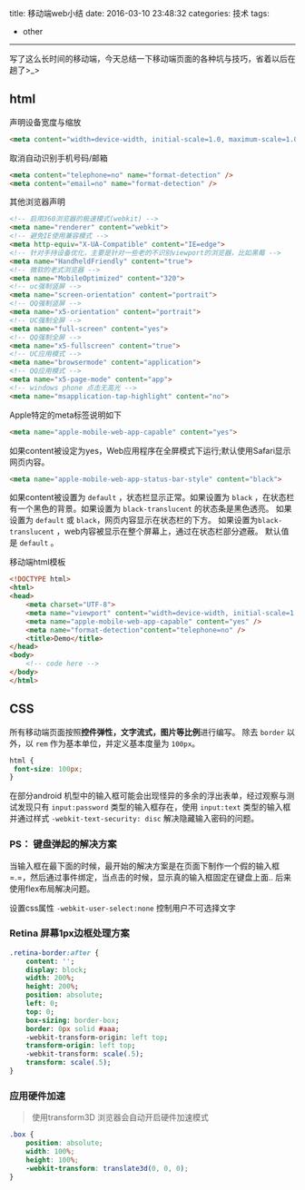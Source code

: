 title: 移动端web小结
date: 2016-03-10 23:48:32
categories: 技术
tags:
 - other
---
写了这么长时间的移动端，今天总结一下移动端页面的各种坑与技巧，省着以后在趟了>_>
<!--more-->

## html
声明设备宽度与缩放

```html
<meta content="width=device-width, initial-scale=1.0, maximum-scale=1.0, user-scalable=0;" name="viewport" />
```

取消自动识别手机号码/邮箱
```html
<meta content="telephone=no" name="format-detection" />
<meta content="email=no" name="format-detection" />
```

其他浏览器声明

```html
<!-- 启用360浏览器的极速模式(webkit) -->
<meta name="renderer" content="webkit">
<!-- 避免IE使用兼容模式 -->
<meta http-equiv="X-UA-Compatible" content="IE=edge">
<!-- 针对手持设备优化，主要是针对一些老的不识别viewport的浏览器，比如黑莓 -->
<meta name="HandheldFriendly" content="true">
<!-- 微软的老式浏览器 -->
<meta name="MobileOptimized" content="320">
<!-- uc强制竖屏 -->
<meta name="screen-orientation" content="portrait">
<!-- QQ强制竖屏 -->
<meta name="x5-orientation" content="portrait">
<!-- UC强制全屏 -->
<meta name="full-screen" content="yes">
<!-- QQ强制全屏 -->
<meta name="x5-fullscreen" content="true">
<!-- UC应用模式 -->
<meta name="browsermode" content="application">
<!-- QQ应用模式 -->
<meta name="x5-page-mode" content="app">
<!-- windows phone 点击无高光 -->
<meta name="msapplication-tap-highlight" content="no">
```

Apple特定的meta标签说明如下 

```html
<meta name="apple-mobile-web-app-capable" content="yes">
```
如果content被设定为yes，Web应用程序在全屏模式下运行;默认使用Safari显示网页内容。
```html 
<meta name="apple-mobile-web-app-status-bar-style" content="black">
```
如果content被设置为 `default` ，状态栏显示正常。如果设置为 `black` ，在状态栏有一个黑色的背景。如果设置为 `black-translucent` 的状态条是黑色透亮。 如果设置为 `default` 或 `black`，网页内容显示在状态栏的下方。 如果设置为`black-translucent` ，web内容被显示在整个屏幕上，通过在状态栏部分遮蔽。 默认值是 `default` 。

移动端html模板

```html
<!DOCTYPE html>
<html>
<head>
    <meta charset="UTF-8">
    <meta name="viewport" content="width=device-width, initial-scale=1.0, maximum-scale=1.0, user-scalable=0">
    <meta name="apple-mobile-web-app-capable" content="yes" />
    <meta name="format-detection"content="telephone=no" />
    <title>Demo</title>
</head>
<body>
    <!-- code here -->
</body>
</html>
```

## CSS

 所有移动端页面按照**控件弹性，文字流式，图片等比例**进行编写。
 除去 `border` 以外，以 `rem` 作为基本单位，并定义基本度量为 `100px`。
 
```css
html {
 font-size: 100px;       
}
```
 在部分android 机型中的输入框可能会出现怪异的多余的浮出表单，经过观察与测试发现只有 `input:password` 类型的输入框存在，使用 `input:text` 类型的输入框并通过样式 `-webkit-text-security: disc` 解决隐藏输入密码的问题。
 
### PS： 键盘弹起的解决方案
当输入框在最下面的时候，最开始的解决方案是在页面下制作一个假的输入框=.=，然后通过事件绑定，当点击的时候，显示真的输入框固定在键盘上面..
后来使用flex布局解决问题。
 
 设置css属性 `-webkit-user-select:none` 控制用户不可选择文字
 
### Retina 屏幕1px边框处理方案 
 
```sass
.retina-border:after {
	content: '';
	display: block;
	width: 200%;
	height: 200%;
	position: absolute;
	left: 0;
	top: 0;
	box-sizing: border-box;
	border: 0px solid #aaa;
	-webkit-transform-origin: left top;
	transform-origin: left top;
	-webkit-transform: scale(.5);
	transform: scale(.5);
}
```

### 应用硬件加速

> 使用transform3D 浏览器会自动开启硬件加速模式

```css
.box {
	position: absolute;
	width: 100%;
	height: 100%;
	-webkit-transform: translate3d(0, 0, 0);
}
```